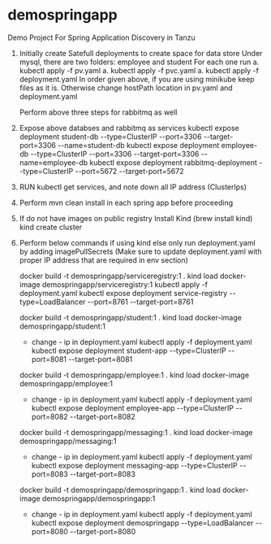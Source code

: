 # demospringapp
Demo Project For Spring Application Discovery in Tanzu

1. Initially create Satefull deployments to create space for data store
	Under mysql, there are two folders: employee and student
	For each one run
		a. kubectl apply -f pv.yaml 
		a. kubectl apply -f pvc.yaml 
		a. kubectl apply -f deployment.yaml 
	In order given above, if you are using minikube keep files as it is. Otherwise change hostPath location in pv.yaml and deployment.yaml

	Perform above three steps for rabbitmq as well

2. Expose above databses and rabbitmq as services
	kubectl expose deployment student-db --type=ClusterIP --port=3306 --target-port=3306 --name=student-db
	kubectl expose deployment employee-db --type=ClusterIP --port=3306 --target-port=3306 --name=employee-db
	kubectl expose deployment rabbitmq-deployment --type=ClusterIP --port=5672 --target-port=5672

3. RUN kubectl get services, and note down all IP address (ClusterIps)
4. Perform mvn clean install in each spring app before proceeding

5. If do not have images on public registry
	Install Kind (brew install kind)
	kind create cluster

6. Perform below commands if using kind else only run deployment.yaml by adding imagePullSecrets
	(Make sure to update deployment.yaml with proper IP address that are required in env section)

	docker build -t demospringapp/serviceregistry:1 .
	kind load docker-image demospringapp/serviceregistry:1
	kubectl apply -f deployment.yaml
	kubectl expose deployment service-registry --type=LoadBalancer --port=8761 --target-port=8761

	docker build -t demospringapp/student:1 .
	kind load docker-image demospringapp/student:1
	- change - ip in deployment.yaml
	kubectl apply -f deployment.yaml
	kubectl expose deployment student-app --type=ClusterIP --port=8081 --target-port=8081

	docker build -t demospringapp/employee:1 .
	kind load docker-image demospringapp/employee:1
	- change - ip in deployment.yaml
	kubectl apply -f deployment.yaml
	kubectl expose deployment employee-app --type=ClusterIP --port=8082 --target-port=8082

	docker build -t demospringapp/messaging:1 .
	kind load docker-image demospringapp/messaging:1
	- change - ip in deployment.yaml
	kubectl apply -f deployment.yaml
	kubectl expose deployment messaging-app --type=ClusterIP --port=8083 --target-port=8083

	docker build -t demospringapp/demospringapp:1 .
	kind load docker-image demospringapp/demospringapp:1
	- change - ip in deployment.yaml
	kubectl apply -f deployment.yaml
	kubectl expose deployment demospringapp --type=LoadBalancer --port=8080 --target-port=8080
